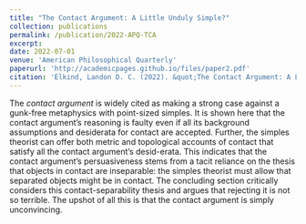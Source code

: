 ```yaml
---
title: "The Contact Argument: A Little Unduly Simple?"
collection: publications
permalink: /publication/2022-APQ-TCA
excerpt: 
date: 2022-07-01
venue: 'American Philosophical Quarterly'
paperurl: 'http://academicpages.github.io/files/paper2.pdf'
citation: 'Elkind, Landon D. C. (2022). &quot;The Contact Argument: A Little Unduly Simple?&quot; <i>American Philosophical Quarterly</i> 59(3), pp. 247-261.'
---
```

The *contact argument* is widely cited as making a strong case against a gunk-free metaphysics with point-sized simples. It is shown here that the contact argument’s reasoning is faulty even if all its background assumptions and desiderata for contact are accepted. Further, the simples theorist can offer both metric and topological accounts of contact that satisfy all the contact argument’s desid-erata. This indicates that the contact argument’s persuasiveness stems from a tacit reliance on the thesis that objects in contact are inseparable: the simples theorist must allow that separated objects might be in contact. The concluding section critically considers this contact-separability thesis and argues that rejecting it is not so terrible. The upshot of all this is that the contact argument is simply unconvincing.

<!--[Download paper here](http://academicpages.github.io/files/paper2.pdf)-->

<!--Recommended citation: Elkind, Landon D. C. (2022). &quot;The Contact Argument: A Little Unduly Simple?&quot; <i>American Philosophical Quarterly</i> 59(3), pp. 247-261.-->
